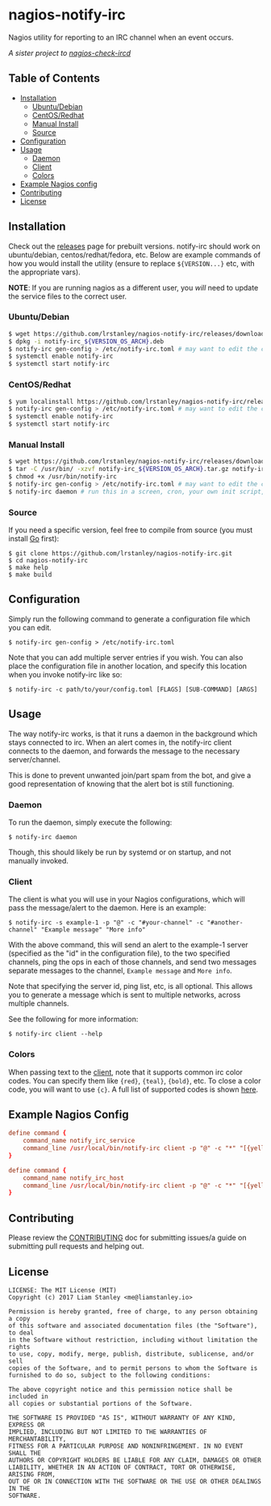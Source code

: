 # nagios-notify-irc

Nagios utility for reporting to an IRC channel when an event occurs.

_A sister project to [nagios-check-ircd](https://github.com/lrstanley/nagios-check-ircd)_

## Table of Contents
- [Installation](#installation)
  - [Ubuntu/Debian](#ubuntudebian)
  - [CentOS/Redhat](#centosredhat)
  - [Manual Install](#manual-install)
  - [Source](#source)
- [Configuration](#configuration)
- [Usage](#usage)
  - [Daemon](#daemon)
  - [Client](#client)
  - [Colors](#colors)
- [Example Nagios config](#example-nagios-config)
- [Contributing](#contributing)
- [License](#license)

## Installation

Check out the [releases](https://github.com/lrstanley/nagios-notify-irc/releases)
page for prebuilt versions. notify-irc should work on ubuntu/debian,
centos/redhat/fedora, etc. Below are example commands of how you would install
the utility (ensure to replace `${VERSION...}` etc, with the appropriate vars).

**NOTE**: If you are running nagios as a different user, you _will_ need to
update the service files to the correct user.

### Ubuntu/Debian

```bash
$ wget https://github.com/lrstanley/nagios-notify-irc/releases/download/${VERSION}/notify-irc_${VERSION_OS_ARCH}.deb
$ dpkg -i notify-irc_${VERSION_OS_ARCH}.deb
$ notify-irc gen-config > /etc/notify-irc.toml # may want to edit the config as well
$ systemctl enable notify-irc
$ systemctl start notify-irc
```

### CentOS/Redhat

```bash
$ yum localinstall https://github.com/lrstanley/nagios-notify-irc/releases/download/${VERSION}/notify-irc_${VERSION_OS_ARCH}.rpm
$ notify-irc gen-config > /etc/notify-irc.toml # may want to edit the config as well
$ systemctl enable notify-irc
$ systemctl start notify-irc
```

### Manual Install

```bash
$ wget https://github.com/lrstanley/nagios-notify-irc/releases/download/${VERSION}/notify-irc_${VERSION_OS_ARCH}.tar.gz
$ tar -C /usr/bin/ -xzvf notify-irc_${VERSION_OS_ARCH}.tar.gz notify-irc
$ chmod +x /usr/bin/notify-irc
$ notify-irc gen-config > /etc/notify-irc.toml # may want to edit the config as well
$ notify-irc daemon # run this in a screen, cron, your own init script, etc.
```

### Source

If you need a specific version, feel free to compile from source (you must
install [Go](https://golang.org/doc/install) first):

```
$ git clone https://github.com/lrstanley/nagios-notify-irc.git
$ cd nagios-notify-irc
$ make help
$ make build
```

## Configuration

Simply run the following command to generate a configuration file which you
can edit.

```
$ notify-irc gen-config > /etc/notify-irc.toml
```

Note that you can add multiple server entries if you wish. You can also place
the configuration file in another location, and specify this location when
you invoke notify-irc like so:

```
$ notify-irc -c path/to/your/config.toml [FLAGS] [SUB-COMMAND] [ARGS]
```

## Usage

The way notify-irc works, is that it runs a daemon in the background which
stays connected to irc. When an alert comes in, the notify-irc client connects
to the daemon, and forwards the message to the necessary server/channel.

This is done to prevent unwanted join/part spam from the bot, and give a good
representation of knowing that the alert bot is still functioning.

### Daemon

To run the daemon, simply execute the following:

```
$ notify-irc daemon
```

Though, this should likely be run by systemd or on startup, and not manually
invoked.

### Client

The client is what you will use in your Nagios configurations, which will
pass the message/alert to the daemon. Here is an example:

```
$ notify-irc -s example-1 -p "@" -c "#your-channel" -c "#another-channel" "Example message" "More info"
```

With the above command, this will send an alert to the example-1 server
(specified as the "id" in the configuration file), to the two specified
channels, ping the ops in each of those channels, and send two messages
separate messages to the channel, `Example message` and `More info`.

Note that specifying the server id, ping list, etc, is all optional. This
allows you to generate a message which is sent to multiple networks, across
multiple channels.

See the following for more information:

```
$ notify-irc client --help
```

### Colors

When passing text to the [client](#client), note that it supports common
irc color codes. You can specify them like `{red}`, `{teal}`, `{bold}`, etc.
To close a color code, you will want to use `{c}`. A full list of supported
codes is shown [here](https://github.com/lrstanley/girc/blob/ef73e5521b5bcbc1248229d8600e574f90a9508d/format.go#L18-L39).

## Example Nagios Config

```conf
define command {
	command_name notify_irc_service
	command_line /usr/local/bin/notify-irc client -p "@" -c "*" "[{yellow}{b}ALERT{b}{c}] {yellow}{b}$SERVICEDESC${b}{c} :: {teal}$HOSTNAME${c} ({teal}$HOSTADDRESS${c}) :: {yellow}{b}$SERVICESTATE${b}{c} ({b}$SERVICESTATETYPE${b}) (for {cyan}$SERVICEDURATION${c})" "$SERVICEOUTPUT$"
}

define command {
	command_name notify_irc_host
	command_line /usr/local/bin/notify-irc client -p "@" -c "*" "[{yellow}{b}ALERT{b}{c}] {teal}$HOSTNAME${c} ({teal}$HOSTADDRESS${c}) :: {yellow}{b}$HOSTSTATE${b}{c} ({b}$HOSTSTATETYPE${b}) (for {cyan}$HOSTDURATION${c}) :: [ {green}{b}OK:{b} $TOTALHOSTSERVICESOK${c} | {yellow}{b}WARN:{b} $TOTALHOSTSERVICESWARNING${c} | {b}UNKN:{b} $TOTALHOSTSERVICESUNKNOWN$ | {red}{b}CRIT:{b} $TOTALHOSTSERVICESCRITICAL${c} ]" "$HOSTOUTPUT$"
}
```

## Contributing

Please review the [CONTRIBUTING](https://github.com/lrstanley/nagios-notify-irc/blob/master/CONTRIBUTING.md)
doc for submitting issues/a guide on submitting pull requests and helping out.

## License

    LICENSE: The MIT License (MIT)
    Copyright (c) 2017 Liam Stanley <me@liamstanley.io>

    Permission is hereby granted, free of charge, to any person obtaining a copy
    of this software and associated documentation files (the "Software"), to deal
    in the Software without restriction, including without limitation the rights
    to use, copy, modify, merge, publish, distribute, sublicense, and/or sell
    copies of the Software, and to permit persons to whom the Software is
    furnished to do so, subject to the following conditions:

    The above copyright notice and this permission notice shall be included in
    all copies or substantial portions of the Software.

    THE SOFTWARE IS PROVIDED "AS IS", WITHOUT WARRANTY OF ANY KIND, EXPRESS OR
    IMPLIED, INCLUDING BUT NOT LIMITED TO THE WARRANTIES OF MERCHANTABILITY,
    FITNESS FOR A PARTICULAR PURPOSE AND NONINFRINGEMENT. IN NO EVENT SHALL THE
    AUTHORS OR COPYRIGHT HOLDERS BE LIABLE FOR ANY CLAIM, DAMAGES OR OTHER
    LIABILITY, WHETHER IN AN ACTION OF CONTRACT, TORT OR OTHERWISE, ARISING FROM,
    OUT OF OR IN CONNECTION WITH THE SOFTWARE OR THE USE OR OTHER DEALINGS IN THE
    SOFTWARE.
